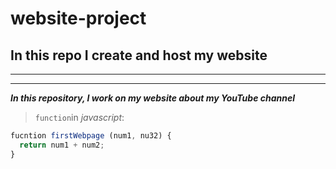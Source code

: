 # website-project
## In this repo I create and host my website
***
***

_**In this repository, I work on my website about my YouTube channel**_

> `function`in _javascript_:
```javascript
fucntion firstWebpage (num1, nu32) {
  return num1 + num2;
}
```
